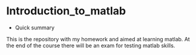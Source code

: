 # Introduction_to_matlab

* Quick summary

This is the repository with my homework and aimed at learning matlab. At the end of the course there will be an exam for testing matlab skills.